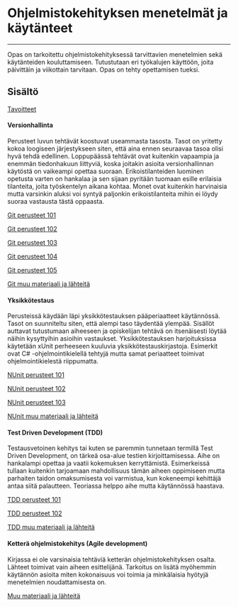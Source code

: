 # Ohjelmistokehityksen menetelmät ja käytänteet

---

Opas on tarkoitettu ohjelmistokehityksessä tarvittavien menetelmien sekä käytänteiden kouluttamiseen. Tutustutaan eri työkalujen käyttöön, joita päivittäin ja viikottain tarvitaan. Opas on tehty opettamisen tueksi.

## Sisältö

[Tavoitteet](/tavoitteet.md)

#### Versionhallinta

Perusteet luvun tehtävät koostuvat useammasta tasosta. Tasot on yritetty kokoa loogiseen järjestykseen siten, että aina ennen seuraavaa tasoa olisi hyvä tehdä edellinen. Loppupäässä tehtävät ovat kuitenkin vapaampia ja enemmän tiedonhakuun liittyviä, koska joitakin asioita versionhallinnan käytöstä on vaikeampi opettaa suoraan. Erikoistilanteiden luominen opetusta varten on hankalaa ja sen sijaan pyritään tuomaan esille erilaisia tilanteita, joita työskentelyn aikana kohtaa. Monet ovat kuitenkin harvinaisia mutta varsinkin aluksi voi syntyä paljonkin erikoistilanteita mihin ei löydy suoraa vastausta tästä oppaasta.

[Git perusteet 101](/chapter1.md)

[Git perusteet 102](/git-perusteet-102.md)

[Git perusteet 103](/git-perusteet-103.md)

[Git perusteet 104](/git-perusteet-104.md)

[Git perusteet 105](/git-perusteet-105.md)

[Git muu materiaali ja lähteitä](/git-muu-materiaali-ja-lahteita.md)

#### Yksikkötestaus

Perusteissä käydään läpi yksikkötestauksen pääperiaatteet käytännössä. Tasot on suunniteltu siten, että alempi taso täydentää ylempää. Sisällöt auttavat tutustumaan aiheeseen ja opiskelijan tehtävä on itsenäisesti löytää näihin kysyttyihin asioihin vastaukset. Yksikkötestauksen harjoituksissa käytetään xUnit perheeseen kuuluvia yksikkötestauskirjastoja. Esimerkit ovat C\# -ohjelmointikielellä tehtyjä mutta samat periaatteet toimivat ohjelmointikielestä riippumatta.

[NUnit perusteet 101](/nunit-perusteet-101.md)

[NUnit perusteet 102](/nunit-perusteet-102.md)

[NUnit perusteet 103](/nunit-perusteet-103.md)

[NUnit muu materiaali ja lähteitä](/nunit-muu-materiaali-ja-lahteita.md)

#### Test Driven Development \(TDD\)

Testausvetoinen kehitys tai kuten se paremmin tunnetaan termillä Test Driven Development, on tärkeä osa-alue testien kirjoittamisessa. Aihe on hankalampi opettaa ja vaatii kokemuksen kerryttämistä. Esimerkeissä tullaan kuitenkin tarjoamaan mahdollisuus tämän aiheen oppimiseen mutta parhaiten taidon omaksumisesta voi varmistua, kun kokeneempi kehittäjä antaa siitä palautteen. Teoriassa helppo aihe mutta käytännössä haastava.

[TDD perusteet 101](/tdd-perusteet-101.md)

[TDD perusteet 102](/tdd-perusteet-102.md)

[TDD muu materiaali ja lähteitä](/tdd-muu-materiaali-ja-lahteita.md)

#### Ketterä ohjelmistokehitys \(Agile development\)

Kirjassa ei ole varsinaisia tehtäviä ketterän ohjelmistokehityksen osalta. Lähteet toimivat vain aiheen esittelijänä. Tarkoitus on lisätä myöhemmin käytännön asioita miten kokonaisuus voi toimia ja minkälaisia hyötyjä menetelmien noudattamisesta on.

[Muu materiaali ja lähteitä](/agile-muu-materiaali-ja-lahteita.md)

